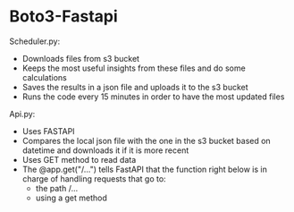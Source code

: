 # Boto3-Fastapi

Scheduler.py:
- Downloads files from s3 bucket
- Keeps the most useful insights from these files and do some calculations
- Saves the results in a json file and uploads it to the s3 bucket
- Runs the code every 15 minutes in order to have the most updated files


Api.py:
- Uses FASTAPI
- Compares the local json file with the one in the s3 bucket based on datetime and downloads it if it is more recent
- Uses GET method to read data
- The @app.get("/...") tells FastAPI that the function right below is in charge of handling requests that go to:
  - the path /...
  - using a get method

